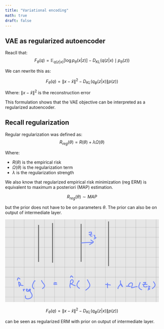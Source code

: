 ```yaml
---
title: "Variational encoding"
math: true
draft: false
---
```


## VAE as regularized autoencoder

Reacll that:
$$ F_{\theta}(q) = \mathbb{E}_{q(z|x)} \left[ \log p_{\theta}(x|z) \right] - D_{KL} \left( q(z|x) \mid p_{\theta}(z) \right) $$

We can rewrite this as:

$$ F_{\theta}(q) = \| x - \hat{x} \|^2 - D_{KL} \left( q_{\phi}(z|x) \| p(z) \right) $$

Where: $\| x - \hat{x} \|^2$ is the reconstruction error

This formulation shows that the VAE objective can be interpreted as a regularized autoencoder.

## Recall regularization

Regular regularization was defined as:
$$ R_{reg}(\theta) = R(\theta) + \lambda \Omega(\theta) $$

Where:
- $R(\theta)$ is the empirical risk
- $\Omega(\theta)$ is the regularization term
- $\lambda$ is the regularization strength

We also know that regularized empirical risk minimization (reg ERM) is equivalent to maximum a posteriori (MAP) estimation.

$$ R_{reg}(\theta) \sim MAP$$

but the prior does not have to be on parameters $\theta$. The prior can also be on output of intermediate layer.

![VAE](1.JPG)

$$ F_{\theta}(q) = \| x - \hat{x} \|^2 - D_{KL} \left( q_{\phi}(z|x) \| p(z) \right) $$

can be seen as regularized ERM with prior on output of intermediate layer.


